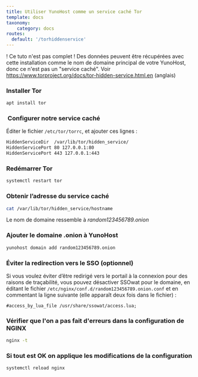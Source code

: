 ```yaml
---
title: Utiliser YunoHost comme un service caché Tor
template: docs
taxonomy:
    category: docs
routes:
  default: '/torhiddenservice'
---
```


! Ce tuto n'est pas complet ! Des données peuvent être récupérées avec cette installation comme le nom de domaine principal de votre YunoHost, donc ce n'est pas un "service caché". Voir <https://www.torproject.org/docs/tor-hidden-service.html.en> (anglais)

### Installer Tor

```bash
apt install tor 
```

###  Configurer notre service caché

Éditer le fichier `/etc/tor/torrc`, et ajouter ces lignes :

```bash
HiddenServiceDir  /var/lib/tor/hidden_service/
HiddenServicePort 80 127.0.0.1:80
HiddenServicePort 443 127.0.0.1:443
```

### Redémarrer Tor

```bash
systemctl restart tor
```

### Obtenir l’adresse du service caché

```bash
cat /var/lib/tor/hidden_service/hostname
```

Le nom de domaine ressemble à *random123456789.onion*

### Ajouter le domaine .onion à YunoHost

```bash
yunohost domain add random123456789.onion
```

### Éviter la redirection vers le SSO (optionnel)

Si vous voulez éviter d’être redirigé vers le portail à la connexion pour des raisons de traçabilité, vous pouvez désactiver SSOwat pour le domaine, en éditant le fichier `/etc/nginx/conf.d/random123456789.onion.conf` et en commentant la ligne suivante (elle apparaît deux fois dans le fichier) :

```text
#access_by_lua_file /usr/share/ssowat/access.lua;
```

### Vérifier que l'on a pas fait d'erreurs dans la configuration de NGINX

```bash
nginx -t
```

### Si tout est OK on applique les modifications de la configuration

```bash
systemctl reload nginx
```
